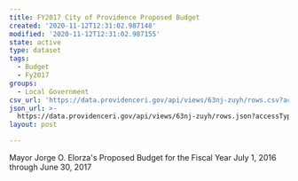 ```yaml
---
title: FY2017 City of Providence Proposed Budget
created: '2020-11-12T12:31:02.987148'
modified: '2020-11-12T12:31:02.987155'
state: active
type: dataset
tags:
  - Budget
  - Fy2017
groups:
  - Local Government
csv_url: 'https://data.providenceri.gov/api/views/63nj-zuyh/rows.csv?accessType=DOWNLOAD'
json_url: >-
  https://data.providenceri.gov/api/views/63nj-zuyh/rows.json?accessType=DOWNLOAD
layout: post

---
```

Mayor Jorge O. Elorza's Proposed Budget for the Fiscal Year July 1, 2016 through June 30, 2017
